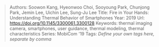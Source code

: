 > Authors: Soowon Kang, Hyeonwoo Choi, Sooyoung Park, Chunjong Park, Jemin Lee, Uichin Lee, Sung-Ju Lee
> Title: Fire in Your Hands: Understanding Thermal Behavior of Smartphones
> Year: 2019
> Url: https://doi.org/10.1145/3300061.3300128
> Keywords: thermal imaging camera, smartphones, user guidance, thermal modeling, thermal characteristics
> Series: MobiCom '19
> Tags: *Define your own tags here, separate by comma*